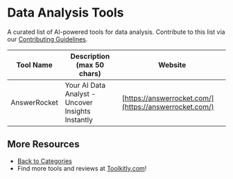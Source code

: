 # Data Analysis Tools

A curated list of AI-powered tools for data analysis. Contribute to this list via our [Contributing Guidelines](../CONTRIBUTING.md).

| Tool Name | Description (max 50 chars) | Website |
|-----------|----------------------------|---------|
| AnswerRocket | Your AI Data Analyst - Uncover Insights Instantly | [https://answerrocket.com/](https://answerrocket.com/) |

## More Resources
- [Back to Categories](../README.md)
- Find more tools and reviews at [Toolkitly.com](https://toolkitly.com)!
